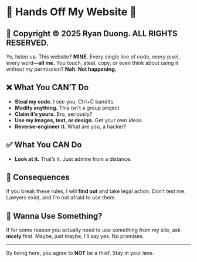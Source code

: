 # 🚨 Hands Off My Website 🚨

## 📢 Copyright © 2025 Ryan Duong. ALL RIGHTS RESERVED.  

Yo, listen up. This website? **MINE.** Every single line of code, every pixel, every word—**all me.** You touch, steal, copy, or even think about using it without my permission? **Nah. Not happening.**  

## ❌ What You CAN’T Do  

- **Steal my code.** I see you, Ctrl+C bandits.  
- **Modify anything.** This isn’t a group project.  
- **Claim it’s yours.** Bro, seriously?  
- **Use my images, text, or design.** Get your own ideas.  
- **Reverse-engineer it.** What are you, a hacker?  

## ✅ What You CAN Do  

- **Look at it.** That’s it. Just admire from a distance.  

## 🚨 Consequences  

If you break these rules, I will **find out** and take legal action. Don’t test me. Lawyers exist, and I’m not afraid to use them.  

## 📝 Wanna Use Something?  

If for some reason you actually need to use something from my site, ask **nicely** first. Maybe, just maybe, I’ll say yes. No promises.  

---  

By being here, you agree to **NOT** be a thief. Stay in your lane.  
